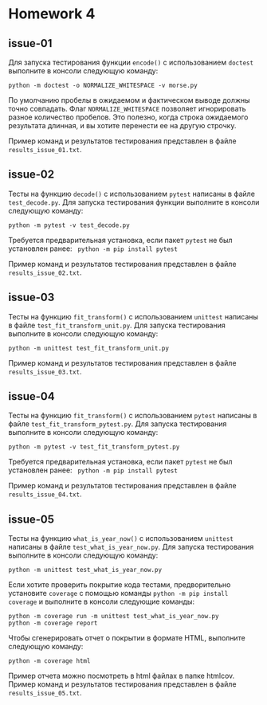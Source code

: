 # Homework 4
## issue-01
Для запуска тестирования функции `encode()` с использованием `doctest` выполните в консоли следующую команду:

```
python -m doctest -o NORMALIZE_WHITESPACE -v morse.py
```

По умолчанию пробелы в ожидаемом и фактическом выводе должны точно совпадать. Флаг `NORMALIZE_WHITESPACE` позволяет игнорировать разное количество пробелов. Это полезно, когда строка ожидаемого результата длинная, и вы хотите перенести ее на другую строчку.

Пример команд и результатов тестирования представлен в файле `results_issue_01.txt`.

## issue-02
Тесты на функцию `decode()` с использованием `pytest` написаны в файле `test_decode.py`. Для запуска тестирования функции выполните в консоли следующую команду:

```
python -m pytest -v test_decode.py
```

Требуется предварительная установка, если пакет `pytest` не был установлен ранее: ` python -m pip install pytest`

Пример команд и результатов тестирования представлен в файле `results_issue_02.txt`.

## issue-03
Тесты на функцию `fit_transform()` с использованием `unittest` написаны в файле `test_fit_transform_unit.py`. Для запуска тестирования выполните в консоли следующую команду:

```
python -m unittest test_fit_transform_unit.py
```

Пример команд и результатов тестирования представлен в файле `results_issue_03.txt`.

## issue-04
Тесты на функцию `fit_transform()` с использованием `pytest` написаны в файле `test_fit_transform_pytest.py`. Для запуска тестирования выполните в консоли следующую команду:

```
python -m pytest -v test_fit_transform_pytest.py
```

Требуется предварительная установка, если пакет `pytest` не был установлен ранее: ` python -m pip install pytest`

Пример команд и результатов тестирования представлен в файле `results_issue_04.txt`.

## issue-05
Тесты на функцию `what_is_year_now()` с использованием `unittest` написаны в файле `test_what_is_year_now.py`. Для запуска тестирования выполните в консоли следующую команду:

```
python -m unittest test_what_is_year_now.py
```

Если хотите проверить покрытие кода тестами, предворительно установите `coverage` с помощью команды `python -m pip install coverage` и выполните в консоли следующие команды:
```
python -m coverage run -m unittest test_what_is_year_now.py
python -m coverage report
```
Чтобы сгенерировать отчет о покрытии в формате HTML, выполните следующую команду:

```
python -m coverage html
```

Пример отчета можно посмотреть в html файлах в папке htmlcov.
Пример команд и результатов тестирования представлен в файле `results_issue_05.txt`.